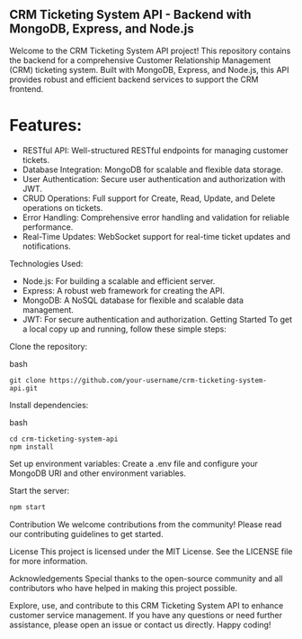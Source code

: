 ﻿## CRM Ticketing System API - Backend with MongoDB, Express, and Node.js

Welcome to the CRM Ticketing System API project! This repository contains the backend for a comprehensive Customer Relationship Management (CRM) ticketing system. Built with MongoDB, Express, and Node.js, this API provides robust and efficient backend services to support the CRM frontend.

# Features:
- RESTful API: Well-structured RESTful endpoints for managing customer tickets.
- Database Integration: MongoDB for scalable and flexible data storage.
- User Authentication: Secure user authentication and authorization with JWT.
- CRUD Operations: Full support for Create, Read, Update, and Delete operations on tickets.
- Error Handling: Comprehensive error handling and validation for reliable performance.
- Real-Time Updates: WebSocket support for real-time ticket updates and notifications.

Technologies Used: 
- Node.js: For building a scalable and efficient server.
- Express: A robust web framework for creating the API.
- MongoDB: A NoSQL database for flexible and scalable data management.
- JWT: For secure authentication and authorization.
Getting Started
To get a local copy up and running, follow these simple steps:

Clone the repository:

bash
```
git clone https://github.com/your-username/crm-ticketing-system-api.git
```
Install dependencies:

bash
```
cd crm-ticketing-system-api
npm install
```
Set up environment variables: Create a .env file and configure your MongoDB URI and other environment variables.

Start the server:

```bash
npm start
```
Contribution
We welcome contributions from the community! Please read our contributing guidelines to get started.

License
This project is licensed under the MIT License. See the LICENSE file for more information.

Acknowledgements
Special thanks to the open-source community and all contributors who have helped in making this project possible.

Explore, use, and contribute to this CRM Ticketing System API to enhance customer service management. If you have any questions or need further assistance, please open an issue or contact us directly. Happy coding!
